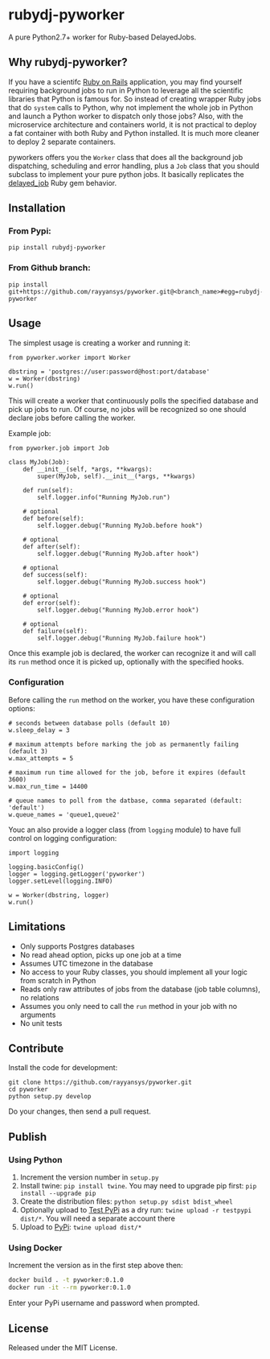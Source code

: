 # rubydj-pyworker

A pure Python2.7+ worker for Ruby-based DelayedJobs.

## Why rubydj-pyworker?

If you have a scientifc [Ruby on Rails](http://rubyonrails.org/) application,
you may find yourself requiring background jobs to run in Python
to leverage all the scientific libraries that Python is famous for.
So instead of creating wrapper Ruby jobs that do `system` calls to Python,
why not implement the whole job in Python and launch a Python worker
to dispatch only those jobs?
Also, with the microservice architecture and containers world,
it is not practical to deploy a fat container with both Ruby and Python
installed. It is much more cleaner to deploy 2 separate containers.

pyworkers offers you the `Worker` class that does all the background job
dispatching, scheduling and error handling, plus a `Job` class that you
should subclass to implement your pure python jobs. It basically replicates
the [delayed_job](https://github.com/collectiveidea/delayed_job) Ruby gem behavior.

## Installation
### From Pypi:
    pip install rubydj-pyworker
### From Github branch:
    pip install git+https://github.com/rayyansys/pyworker.git@<branch_name>#egg=rubydj-pyworker

## Usage

The simplest usage is creating a worker and running it:

    from pyworker.worker import Worker

    dbstring = 'postgres://user:password@host:port/database'
    w = Worker(dbstring)
    w.run()

This will create a worker that continuously polls the specified database
and pick up jobs to run. Of course, no jobs will be recognized so one should
declare jobs before calling the worker.

Example job:

    from pyworker.job import Job

    class MyJob(Job):
        def __init__(self, *args, **kwargs):
            super(MyJob, self).__init__(*args, **kwargs)

        def run(self):
            self.logger.info("Running MyJob.run")

        # optional
        def before(self):
            self.logger.debug("Running MyJob.before hook")

        # optional
        def after(self):
            self.logger.debug("Running MyJob.after hook")

        # optional
        def success(self):
            self.logger.debug("Running MyJob.success hook")

        # optional
        def error(self):
            self.logger.debug("Running MyJob.error hook")

        # optional
        def failure(self):
            self.logger.debug("Running MyJob.failure hook")

Once this example job is declared, the worker can recognize it and
will call its `run` method once it is picked up, optionally with the
specified hooks.

### Configuration

Before calling the `run` method on the worker, you have these
configuration options:

    # seconds between database polls (default 10)
    w.sleep_delay = 3

    # maximum attempts before marking the job as permanently failing (default 3)
    w.max_attempts = 5

    # maximum run time allowed for the job, before it expires (default 3600)
    w.max_run_time = 14400

    # queue names to poll from the datbase, comma separated (default: 'default')
    w.queue_names = 'queue1,queue2'

Youc an also provide a logger class (from `logging` module) to have full control on logging configuration:

    import logging
    
    logging.basicConfig()
    logger = logging.getLogger('pyworker')
    logger.setLevel(logging.INFO)

    w = Worker(dbstring, logger)
    w.run()

## Limitations

- Only supports Postgres databases
- No read ahead option, picks up one job at a time
- Assumes UTC timezone in the database
- No access to your Ruby classes, you should implement all your logic from scratch in Python
- Reads only raw attributes of jobs from the database (job table columns), no relations
- Assumes you only need to call the `run` method in your job with no arguments
- No unit tests

## Contribute

Install the code for development:

    git clone https://github.com/rayyansys/pyworker.git
    cd pyworker
    python setup.py develop

Do your changes, then send a pull request.

## Publish

### Using Python
1. Increment the version number in `setup.py`
1. Install twine: `pip install twine`. You may need to upgrade pip first: `pip install --upgrade pip`
1. Create the distribution files: `python setup.py sdist bdist_wheel`
1. Optionally upload to [Test PyPi](https://test.pypi.org/) as a dry run: `twine upload -r testpypi dist/*`. You will need a separate account there
1. Upload to [PyPi](https://pypi.org/): `twine upload dist/*`

### Using Docker
Increment the version as in the first step above then:

```bash
docker build . -t pyworker:0.1.0
docker run -it --rm pyworker:0.1.0
```

Enter your PyPi username and password when prompted.

## License

Released under the MIT License.
